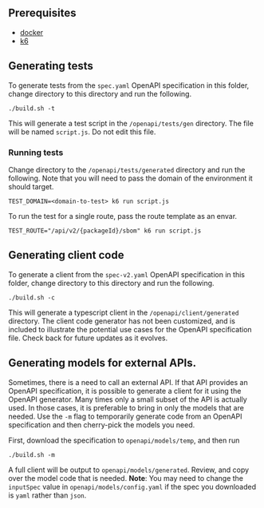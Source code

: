 ## Prerequisites

- [docker](https://docs.docker.com/get-docker/)
- [k6](https://k6.io/docs/get-started/installation/)

## Generating tests

To generate tests from the `spec.yaml` OpenAPI specification in this folder,
change directory to this directory and run the following.

```shell
./build.sh -t
```

This will generate a test script in the `/openapi/tests/gen` directory. The file will be named `script.js`.
Do not edit this file.

### Running tests

Change directory to the `/openapi/tests/generated` directory and run the following. Note that you
will need to pass the domain of the environment it should target.

```shell
TEST_DOMAIN=<domain-to-test> k6 run script.js
```

To run the test for a single route, pass the route template as an envar.

```shell
TEST_ROUTE="/api/v2/{packageId}/sbom" k6 run script.js
```

## Generating client code

To generate a client from the `spec-v2.yaml` OpenAPI specification in this folder,
change directory to this directory and run the following.

```shell
./build.sh -c
```

This will generate a typescript client in the `/openapi/client/generated` directory.
The client code generator has not been customized, and is included to illustrate
the potential use cases for the OpenAPI specification file. Check back for future
updates as it evolves.

## Generating models for external APIs.

Sometimes, there is a need to call an external API. If that API provides an OpenAPI
specification, it is possible to generate a client for it using the OpenAPI generator.
Many times only a small subset of the API is actually used. In those cases, it is preferable
to bring in only the models that are needed. Use the `-m` flag to temporarily
generate code from an OpenAPI specification and then cherry-pick the models you need.

First, download the specification to `openapi/models/temp`, and then run
```shell
./build.sh -m
```

A full client will be output to `openapi/models/generated`. Review, and copy over the model
code that is needed. **Note**: You may need to change the `inputSpec` value in
`openapi/models/config.yaml` if the spec you downloaded is `yaml` rather than `json`.

